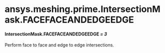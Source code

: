 # ansys.meshing.prime.IntersectionMask.FACEFACEANDEDGEEDGE



#### IntersectionMask.FACEFACEANDEDGEEDGE *= 3*

Perform face to face and edge to edge intersections.

<!-- !! processed by numpydoc !! -->
